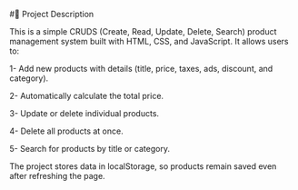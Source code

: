 #📌 Project Description

This is a simple CRUDS (Create, Read, Update, Delete, Search) product management system built with HTML, CSS, and JavaScript.
It allows users to:

1- Add new products with details (title, price, taxes, ads, discount, and category).

2- Automatically calculate the total price.

3- Update or delete individual products.

4- Delete all products at once.

5- Search for products by title or category.

The project stores data in localStorage, so products remain saved even after refreshing the page.
